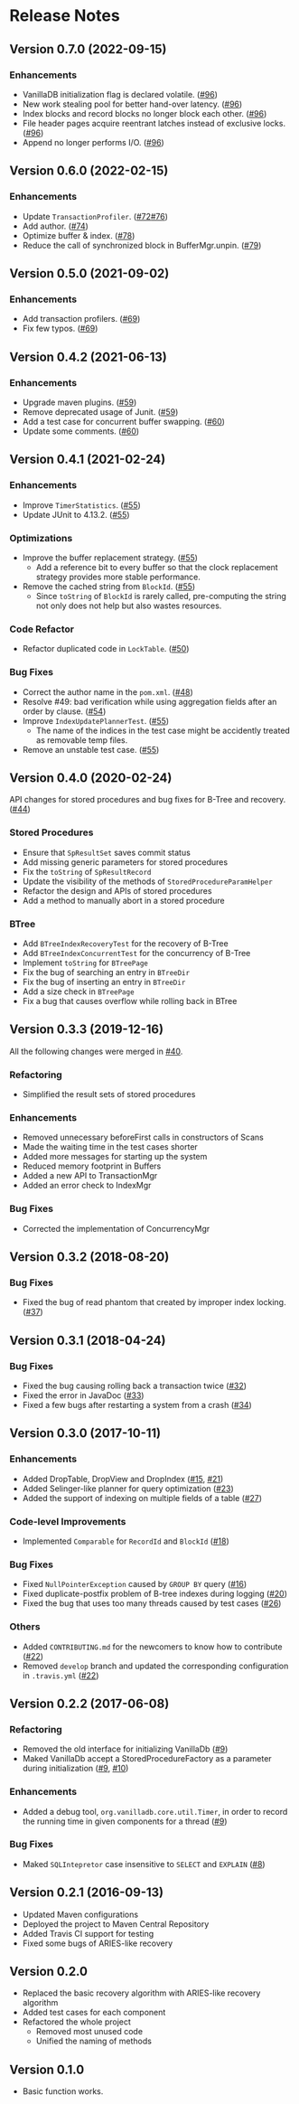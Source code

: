 # Release Notes

## Version 0.7.0 (2022-09-15)

### Enhancements

- VanillaDB initialization flag is declared volatile. ([#96])
- New work stealing pool for better hand-over latency. ([#96])
- Index blocks and record blocks no longer block each other. ([#96])
- File header pages acquire reentrant latches instead of exclusive locks. ([#96])
- Append no longer performs I/O. ([#96])

[#96]: https://github.com/vanilladb/vanillacore/pull/96

## Version 0.6.0 (2022-02-15)

### Enhancements

- Update `TransactionProfiler`. ([#72][#75][#76])
- Add author. ([#74])
- Optimize buffer & index. ([#78])
- Reduce the call of synchronized block in BufferMgr.unpin. ([#79])


[#72]: https://github.com/vanilladb/vanillacore/pull/72
[#74]: https://github.com/vanilladb/vanillacore/pull/74
[#75]: https://github.com/vanilladb/vanillacore/pull/75
[#76]: https://github.com/vanilladb/vanillacore/pull/76
[#78]: https://github.com/vanilladb/vanillacore/pull/78
[#79]: https://github.com/vanilladb/vanillacore/pull/79

## Version 0.5.0 (2021-09-02)

### Enhancements

- Add transaction profilers. ([#69])
- Fix few typos. ([#69])

[#69]: https://github.com/vanilladb/vanillacore/pull/69

## Version 0.4.2 (2021-06-13)

### Enhancements

- Upgrade maven plugins. ([#59])
- Remove deprecated usage of Junit. ([#59])
- Add a test case for concurrent buffer swapping. ([#60])
- Update some comments. ([#60])

[#59]: https://github.com/vanilladb/vanillacore/pull/59
[#60]: https://github.com/vanilladb/vanillacore/pull/60

## Version 0.4.1 (2021-02-24)

### Enhancements

- Improve `TimerStatistics`. ([#55])
- Update JUnit to 4.13.2. ([#55])

### Optimizations

- Improve the buffer replacement strategy. ([#55])
	- Add a reference bit to every buffer so that the clock replacement strategy provides more stable performance.
- Remove the cached string from `BlockId`. ([#55])
	- Since `toString` of `BlockId` is rarely called, pre-computing the string not only does not help but also wastes resources.

### Code Refactor

- Refactor duplicated code in `LockTable`. ([#50])

### Bug Fixes

- Correct the author name in the `pom.xml`. ([#48])
- Resolve #49: bad verification while using aggregation fields after an order by clause. ([#54])
- Improve `IndexUpdatePlannerTest`. ([#55])
	- The name of the indices in the test case might be accidently treated as removable temp files.
- Remove an unstable test case. ([#55])

[#48]: https://github.com/vanilladb/vanillacore/pull/48
[#50]: https://github.com/vanilladb/vanillacore/pull/50
[#54]: https://github.com/vanilladb/vanillacore/pull/54
[#55]: https://github.com/vanilladb/vanillacore/pull/55

## Version 0.4.0 (2020-02-24)

API changes for stored procedures and bug fixes for B-Tree and recovery. ([#44])

### Stored Procedures

- Ensure that `SpResultSet` saves commit status
- Add missing generic parameters for stored procedures
- Fix the `toString` of `SpResultRecord`
- Update the visibility of the methods of `StoredProcedureParamHelper`
- Refactor the design and APIs of stored procedures
- Add a method to manually abort in a stored procedure

### BTree

- Add `BTreeIndexRecoveryTest` for the recovery of B-Tree
- Add `BTreeIndexConcurrentTest` for the concurrency of B-Tree
- Implement `toString` for `BTreePage`
- Fix the bug of searching an entry in `BTreeDir`
- Fix the bug of inserting an entry in `BTreeDir`
- Add a size check in `BTreePage`
- Fix a bug that causes overflow while rolling back in BTree

[#44]: https://github.com/vanilladb/vanillacore/pull/44

## Version 0.3.3 (2019-12-16)

All the following changes were merged in [#40].

### Refactoring

- Simplified the result sets of stored procedures

### Enhancements

- Removed unnecessary beforeFirst calls in constructors of Scans
- Made the waiting time in the test cases shorter
- Added more messages for starting up the system
- Reduced memory footprint in Buffers
- Added a new API to TransactionMgr
- Added an error check to IndexMgr

### Bug Fixes

- Corrected the implementation of ConcurrencyMgr

[#40]: https://github.com/vanilladb/vanillacore/pull/40

## Version 0.3.2 (2018-08-20)

### Bug Fixes

- Fixed the bug of read phantom that created by improper index locking. ([#37])

[#37]: https://github.com/vanilladb/vanillacore/pull/37

## Version 0.3.1 (2018-04-24)

### Bug Fixes

- Fixed the bug causing rolling back a transaction twice ([#32])
- Fixed the error in JavaDoc ([#33])
- Fixed a few bugs after restarting a system from a crash ([#34])

[#32]: https://github.com/vanilladb/vanillacore/pull/32
[#33]: https://github.com/vanilladb/vanillacore/pull/33
[#34]: https://github.com/vanilladb/vanillacore/pull/34

## Version 0.3.0 (2017-10-11)

### Enhancements

- Added DropTable, DropView and DropIndex ([#15], [#21])
- Added Selinger-like planner for query optimization ([#23])
- Added the support of indexing on multiple fields of a table ([#27])

### Code-level Improvements

- Implemented `Comparable` for `RecordId` and `BlockId` ([#18])

### Bug Fixes

- Fixed `NullPointerException` caused by `GROUP BY` query ([#16])
- Fixed duplicate-postfix problem of B-tree indexes during logging ([#20])
- Fixed the bug that uses too many threads caused by test cases ([#26])

### Others

- Added `CONTRIBUTING.md` for the newcomers to know how to contribute ([#22])
- Removed `develop` branch and updated the corresponding configuration in `.travis.yml` ([#22])

[#15]: https://github.com/vanilladb/vanillacore/pull/15
[#16]: https://github.com/vanilladb/vanillacore/pull/16
[#18]: https://github.com/vanilladb/vanillacore/pull/18
[#20]: https://github.com/vanilladb/vanillacore/pull/20
[#21]: https://github.com/vanilladb/vanillacore/pull/21
[#22]: https://github.com/vanilladb/vanillacore/pull/22
[#23]: https://github.com/vanilladb/vanillacore/pull/23
[#26]: https://github.com/vanilladb/vanillacore/pull/26
[#27]: https://github.com/vanilladb/vanillacore/pull/27

## Version 0.2.2 (2017-06-08)

### Refactoring

- Removed the old interface for initializing VanillaDb ([#9])
- Maked VanillaDb accept a StoredProcedureFactory as a parameter during initialization ([#9], [#10])

### Enhancements

- Added a debug tool, `org.vanilladb.core.util.Timer`, in order to record the running time in given components for a thread ([#9])

### Bug Fixes

- Maked `SQLIntepretor` case insensitive to `SELECT` and `EXPLAIN` ([#8])

[#8]: https://github.com/vanilladb/vanillacore/pull/8
[#9]: https://github.com/vanilladb/vanillacore/pull/9
[#10]: https://github.com/vanilladb/vanillacore/pull/10

## Version 0.2.1 (2016-09-13)

- Updated Maven configurations
- Deployed the project to Maven Central Repository
- Added Travis CI support for testing
- Fixed some bugs of ARIES-like recovery

## Version 0.2.0

- Replaced the basic recovery algorithm with ARIES-like recovery algorithm
- Added test cases for each component
- Refactored the whole project
  - Removed most unused code
  - Unified the naming of methods

## Version 0.1.0

- Basic function works.
